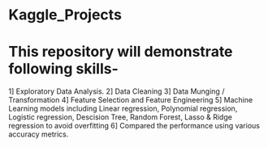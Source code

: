 # Kaggle_Projects



















# This repository will demonstrate following skills-

1] Exploratory Data Analysis.
2] Data Cleaning
3] Data Munging / Transformation
4] Feature Selection and Feature Engineering
5] Machine Learning models including Linear regression, Polynomial regression,
Logistic regression, Descision Tree, Random Forest, Lasso & Ridge regression to avoid overfitting
6] Compared the performance using various accuracy metrics.
